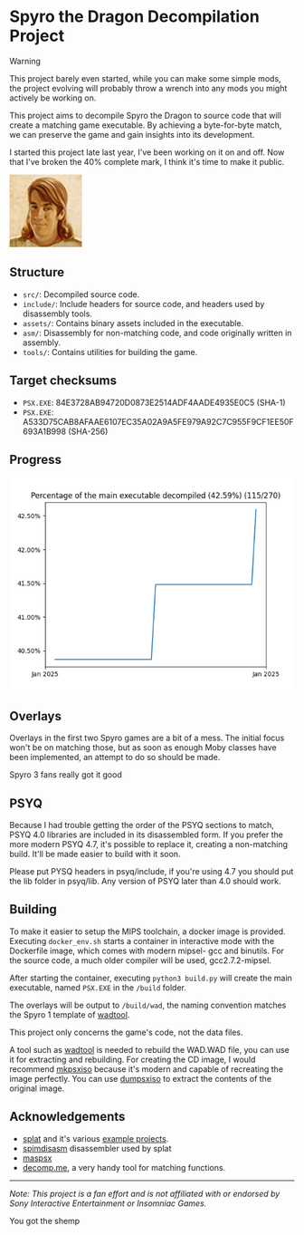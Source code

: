# Spyro the Dragon Decompilation Project

> [!WARNING]
> This project barely even started, while you can make some simple mods, the project evolving will probably throw a wrench into any mods you might actively be working on.

This project aims to decompile Spyro the Dragon to source code that will create a matching game executable. By achieving a byte-for-byte match, we can preserve the game and gain insights into its development.

I started this project late last year, I've been working on it on and off. Now that I've broken the 40% complete mark, I think it's time to make it public.

![Priceless](.github/assets/priceless.png)

## Structure

- `src/`: Decompiled source code.
- `include/`: Include headers for source code, and headers used by disassembly tools.
- `assets/`: Contains binary assets included in the executable.
- `asm/`: Disassembly for non-matching code, and code originally written in assembly.
- `tools/`: Contains utilities for building the game.

## Target checksums

- `PSX.EXE`: 84E3728AB94720D0873E2514ADF4AADE4935E0C5 (SHA-1)
- `PSX.EXE`: A533D75CAB8AFAAE6107EC35A02A9A5FE979A92C7C955F9CF1EE50F693A1B998 (SHA-256)

## Progress

![Progress](.github/assets/progress.png)

## Overlays

Overlays in the first two Spyro games are a bit of a mess. The initial focus won't be on matching those, but as soon as enough Moby classes have been implemented, an attempt to do so should be made.

Spyro 3 fans really got it good

## PSYQ

Because I had trouble getting the order of the PSYQ sections to match, PSYQ 4.0 libraries are included in its disassembled form. If you prefer the more modern PSYQ 4.7, it's possible to replace it, creating a non-matching build. It'll be made easier to build with it soon.

Please put PYSQ headers in psyq/include, if you're using 4.7 you should put the lib folder in psyq/lib. Any version of PSYQ later than 4.0 should work.

## Building

To make it easier to setup the MIPS toolchain, a docker image is provided. Executing `docker_env.sh` starts a container in interactive mode with the Dockerfile image, which comes with modern mipsel- gcc and binutils. For the source code, a much older compiler will be used, gcc2.7.2-mipsel.

After starting the container, executing `python3 build.py` will create the main executable, named `PSX.EXE` in the `/build` folder.

The overlays will be output to `/build/wad`, the naming convention matches the Spyro 1 template of [wadtool](https://github.com/altro50/wadtool).

This project only concerns the game's code, not the data files.

A tool such as [wadtool](https://github.com/altro50/wadtool) is needed to rebuild the WAD.WAD file, you can use it for extracting and rebuilding. For creating the CD image, I would recommend [mkpsxiso](https://github.com/Lameguy64/mkpsxiso) because it's modern and capable of recreating the image perfectly. You can use [dumpsxiso](https://github.com/Lameguy64/mkpsxiso) to extract the contents of the original image.

## Acknowledgements

- [splat](https://github.com/ethteck/splat) and it's various [example projects](https://github.com/ethteck/splat/wiki/Examples).
- [spimdisasm](https://github.com/Decompollaborate/spimdisasm) disassembler used by splat
- [maspsx](https://github.com/mkst/maspsx)
- [decomp.me](https://decomp.me), a very handy tool for matching functions.

---

_Note: This project is a fan effort and is not affiliated with or endorsed by Sony Interactive Entertainment or Insomniac Games._

You got the shemp
